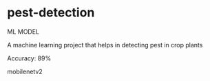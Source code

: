 # pest-detection

ML MODEL 

A machine learning project that helps in detecting pest in crop plants 

Accuracy: 89% 

mobilenetv2
